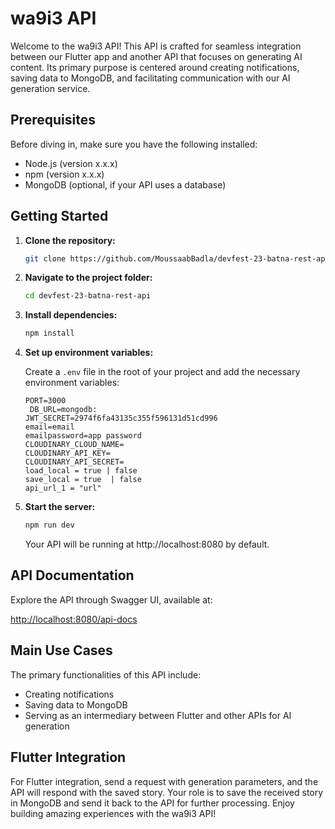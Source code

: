# wa9i3 API

Welcome to the wa9i3 API! This API is crafted for seamless integration between our Flutter app and another API that focuses on generating AI content. Its primary purpose is centered around creating notifications, saving data to MongoDB, and facilitating communication with our AI generation service.

## Prerequisites

Before diving in, make sure you have the following installed:

- Node.js (version x.x.x)
- npm (version x.x.x)
- MongoDB (optional, if your API uses a database)

## Getting Started

1. **Clone the repository:**

    ```bash
    git clone https://github.com/MoussaabBadla/devfest-23-batna-rest-api.git
    ```

2. **Navigate to the project folder:**

    ```bash
    cd devfest-23-batna-rest-api
    ```

3. **Install dependencies:**

    ```bash
    npm install
    ```

4. **Set up environment variables:**

    Create a `.env` file in the root of your project and add the necessary environment variables:

    ```env
    PORT=3000
     DB_URL=mongodb:
    JWT_SECRET=2974f6fa43135c355f596131d51cd996
    email=email
    emailpassword=app password
    CLOUDINARY_CLOUD_NAME=
    CLOUDINARY_API_KEY=
    CLOUDINARY_API_SECRET=
    load_local = true | false
    save_local = true  | false
    api_url_1 = "url" 
    ```

5. **Start the server:**

    ```bash
    npm run dev
    ```

    Your API will be running at http://localhost:8080 by default.

## API Documentation

Explore the API through Swagger UI, available at:

[http://localhost:8080/api-docs](http://localhost:8080/api-docs)

## Main Use Cases

The primary functionalities of this API include:

- Creating notifications
- Saving data to MongoDB
- Serving as an intermediary between Flutter and other APIs for AI generation

## Flutter Integration

For Flutter integration, send a request with generation parameters, and the API will respond with the saved story. Your role is to save the received story in MongoDB and send it back to the API for further processing. Enjoy building amazing experiences with the wa9i3 API!

